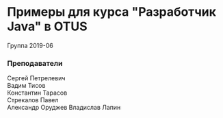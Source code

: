 ﻿# Примеры для курса "Разработчик Java" в OTUS

Группа 2019-06

### Преподаватели
Сергей Петрелевич<br>
Вадим Тисов<br>
Константин Тарасов<br>
Стрекалов Павел<br>
Александр Оруджев
Владислав Лапин
